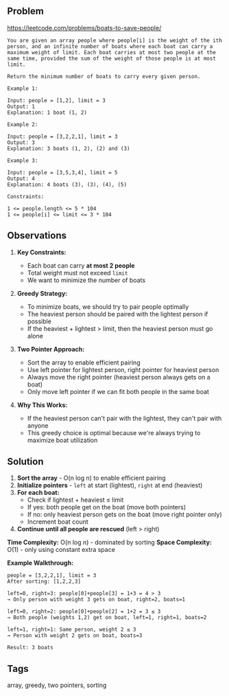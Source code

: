 ## Problem

https://leetcode.com/problems/boats-to-save-people/

```
You are given an array people where people[i] is the weight of the ith person, and an infinite number of boats where each boat can carry a maximum weight of limit. Each boat carries at most two people at the same time, provided the sum of the weight of those people is at most limit.

Return the minimum number of boats to carry every given person.

Example 1:

Input: people = [1,2], limit = 3
Output: 1
Explanation: 1 boat (1, 2)

Example 2:

Input: people = [3,2,2,1], limit = 3
Output: 3
Explanation: 3 boats (1, 2), (2) and (3)

Example 3:

Input: people = [3,5,3,4], limit = 5
Output: 4
Explanation: 4 boats (3), (3), (4), (5)

Constraints:

1 <= people.length <= 5 * 104
1 <= people[i] <= limit <= 3 * 104
```

## Observations

1. **Key Constraints:**
   - Each boat can carry **at most 2 people**
   - Total weight must not exceed `limit`
   - We want to minimize the number of boats

2. **Greedy Strategy:**
   - To minimize boats, we should try to pair people optimally
   - The heaviest person should be paired with the lightest person if possible
   - If the heaviest + lightest > limit, then the heaviest person must go alone

3. **Two Pointer Approach:**
   - Sort the array to enable efficient pairing
   - Use left pointer for lightest person, right pointer for heaviest person
   - Always move the right pointer (heaviest person always gets on a boat)
   - Only move left pointer if we can fit both people in the same boat

4. **Why This Works:**
   - If the heaviest person can't pair with the lightest, they can't pair with anyone
   - This greedy choice is optimal because we're always trying to maximize boat utilization

## Solution

1. **Sort the array** - O(n log n) to enable efficient pairing
2. **Initialize pointers** - `left` at start (lightest), `right` at end (heaviest)
3. **For each boat:**
   - Check if lightest + heaviest ≤ limit
   - If yes: both people get on the boat (move both pointers)
   - If no: only heaviest person gets on the boat (move right pointer only)
   - Increment boat count
4. **Continue until all people are rescued** (left > right)

**Time Complexity:** O(n log n) - dominated by sorting
**Space Complexity:** O(1) - only using constant extra space

**Example Walkthrough:**
```
people = [3,2,2,1], limit = 3
After sorting: [1,2,2,3]

left=0, right=3: people[0]+people[3] = 1+3 = 4 > 3
→ Only person with weight 3 gets on boat, right=2, boats=1

left=0, right=2: people[0]+people[2] = 1+2 = 3 ≤ 3  
→ Both people (weights 1,2) get on boat, left=1, right=1, boats=2

left=1, right=1: Same person, weight 2 ≤ 3
→ Person with weight 2 gets on boat, boats=3

Result: 3 boats
```

## Tags

array, greedy, two pointers, sorting
